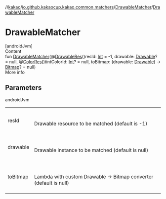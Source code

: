 //[kakao](../../../index.md)/[io.github.kakaocup.kakao.common.matchers](../index.md)/[DrawableMatcher](index.md)/[DrawableMatcher](-drawable-matcher.md)



# DrawableMatcher  
[androidJvm]  
Content  
fun [DrawableMatcher](-drawable-matcher.md)(@[DrawableRes](https://developer.android.com/reference/kotlin/androidx/annotation/DrawableRes.html)()resId: [Int](https://kotlinlang.org/api/latest/jvm/stdlib/kotlin/-int/index.html) = -1, drawable: [Drawable](https://developer.android.com/reference/kotlin/android/graphics/drawable/Drawable.html)? = null, @[ColorRes](https://developer.android.com/reference/kotlin/androidx/annotation/ColorRes.html)()tintColorId: [Int](https://kotlinlang.org/api/latest/jvm/stdlib/kotlin/-int/index.html)? = null, toBitmap: (drawable: [Drawable](https://developer.android.com/reference/kotlin/android/graphics/drawable/Drawable.html)) -> [Bitmap](https://developer.android.com/reference/kotlin/android/graphics/Bitmap.html)? = null)  
More info  


## Parameters  
  
androidJvm  
  
| | |
|---|---|
| <a name="io.github.kakaocup.kakao.common.matchers/DrawableMatcher/DrawableMatcher/#kotlin.Int#android.graphics.drawable.Drawable?#kotlin.Int?#kotlin.Function1[android.graphics.drawable.Drawable,android.graphics.Bitmap]?/PointingToDeclaration/"></a>resId| <a name="io.github.kakaocup.kakao.common.matchers/DrawableMatcher/DrawableMatcher/#kotlin.Int#android.graphics.drawable.Drawable?#kotlin.Int?#kotlin.Function1[android.graphics.drawable.Drawable,android.graphics.Bitmap]?/PointingToDeclaration/"></a><br><br>Drawable resource to be matched (default is -1)<br><br>|
| <a name="io.github.kakaocup.kakao.common.matchers/DrawableMatcher/DrawableMatcher/#kotlin.Int#android.graphics.drawable.Drawable?#kotlin.Int?#kotlin.Function1[android.graphics.drawable.Drawable,android.graphics.Bitmap]?/PointingToDeclaration/"></a>drawable| <a name="io.github.kakaocup.kakao.common.matchers/DrawableMatcher/DrawableMatcher/#kotlin.Int#android.graphics.drawable.Drawable?#kotlin.Int?#kotlin.Function1[android.graphics.drawable.Drawable,android.graphics.Bitmap]?/PointingToDeclaration/"></a><br><br>Drawable instance to be matched (default is null)<br><br>|
| <a name="io.github.kakaocup.kakao.common.matchers/DrawableMatcher/DrawableMatcher/#kotlin.Int#android.graphics.drawable.Drawable?#kotlin.Int?#kotlin.Function1[android.graphics.drawable.Drawable,android.graphics.Bitmap]?/PointingToDeclaration/"></a>toBitmap| <a name="io.github.kakaocup.kakao.common.matchers/DrawableMatcher/DrawableMatcher/#kotlin.Int#android.graphics.drawable.Drawable?#kotlin.Int?#kotlin.Function1[android.graphics.drawable.Drawable,android.graphics.Bitmap]?/PointingToDeclaration/"></a><br><br>Lambda with custom Drawable -> Bitmap converter (default is null)<br><br>|
  
  



